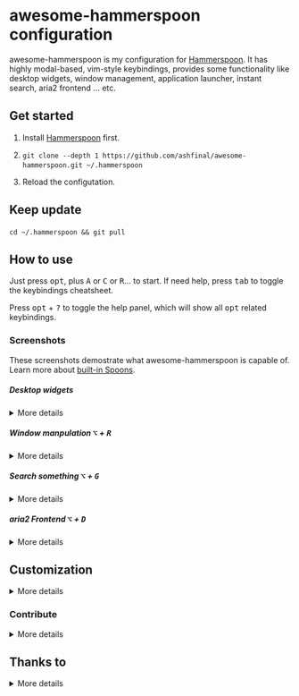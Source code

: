 # awesome-hammerspoon configuration

awesome-hammerspoon is my configuration for [Hammerspoon](http://www.hammerspoon.org/). It has highly modal-based, vim-style keybindings, provides some functionality like desktop widgets, window management, application launcher, instant search, aria2 frontend ... etc.

## Get started

1. Install [Hammerspoon](http://www.hammerspoon.org/) first.

2. `git clone --depth 1 https://github.com/ashfinal/awesome-hammerspoon.git ~/.hammerspoon`

3. Reload the configutation.

## Keep update

`cd ~/.hammerspoon && git pull`

## How to use

Just press <kbd>opt</kbd>, plus <kbd>A</kbd> or <kbd>C</kbd> or <kbd>R</kbd>… to start. If need help, press <kbd>tab</kbd> to toggle the keybindings cheatsheet.

Press <kbd>opt</kbd> + <kbd>?</kbd> to toggle the help panel, which will show all <kbd>opt</kbd> related keybindings.

### Screenshots

These screenshots demostrate what awesome-hammerspoon is capable of. Learn more about [built-in Spoons](https://github.com/ashfinal/awesome-hammerspoon/wiki/The-built-in-Spoons).

##### Desktop widgets

<details>
<summary>More details</summary>

![widgets](https://github.com/ashfinal/bindata/raw/master/screenshots/awesome-hammerspoon-deskwidgets.png)

</details>

##### Window manpulation <kbd>⌥</kbd> + <kbd>R</kbd>

<details>
<summary>More details</summary>

![winresize](https://github.com/ashfinal/bindata/raw/master/screenshots/awesome-hammerspoon-winresize.gif)

</details>

##### Search something <kbd>⌥</kbd> + <kbd>G</kbd>

<details>
<summary>More details</summary>

![hsearch](https://github.com/ashfinal/bindata/raw/master/screenshots/awesome-hammerspoon-hsearch.gif)

</details>

##### aria2 Frontend <kbd>⌥</kbd> + <kbd>D</kbd>

<details>
<summary>More details</summary>

![hsearch](https://github.com/ashfinal/bindata/raw/master/screenshots/awesome-hammerspoon-aria2.png)

You need to [run aria2 with RPC enabled](https://github.com/ashfinal/awesome-hammerspoon/wiki/Run-aria2-with-rpc-enabled) before using this. Config aria2 host and token in `~/.hammerspoon/private/config.lua`, then you're ready to go.

```lua
hsaria2_host = "http://localhost:6800/jsonrpc" -- default host
hsaria2_secret = "token" -- YOUR OWN SECRET
```

</details>

## Customization

<details>

<summary>More details</summary>

```shell
cp ~/.hammerspooon/config-example.lua ~/.hammerspoon/private/config.lua
```

Then modify the file `~/.hammerspoon/private/config.lua`:

- Add/remove Spoons.

  Define `hspoon_list` to decide which Spoons (a distributing format of Hammerspoon module) to be loaded. There are 15 built-in Spoons, learn about them at [here](https://github.com/ashfinal/awesome-hammerspoon/wiki/The-built-in-Spoons).

  *There are more Spoons at [official spoon repository](http://www.hammerspoon.org/Spoons/) (you may need a little config before using them).*

- Customize keybindings

  Please read `~/.hammerspoon/private/config.lua`for more details.

Finally press `cmd + ctrl + shift + r` to reload the configuration.

</details>

### Contribute

<details>
<summary>More details</summary>

- Improve existing Spoons

  A "Spoon" is just a directory, right-click on it -> "Show Package Contents".

  Feel free to file issues or open PRs.

- Create new Spoons

  Some resources you may find helpful:

  [Learn Lua in Y minutes](http://learnxinyminutes.com/docs/lua/)

  [Getting Started with Hammerspoon](http://www.hammerspoon.org/go/)

  [Hammerspoon API Docs](http://www.hammerspoon.org/docs/index.html)

  [hammerspoon/SPOONS.md at master · Hammerspoon/hammerspoon](https://github.com/Hammerspoon/hammerspoon/blob/master/SPOONS.md)

</details>

## Thanks to

<details>
<summary>More details</summary>

[https://github.com/zzamboni/oh-my-hammerspoon](https://github.com/zzamboni/oh-my-hammerspoon)

[https://github.com/scottcs/dot_hammerspoon](https://github.com/scottcs/dot_hammerspoon)

[https://github.com/dharmapoudel/hammerspoon-config](https://github.com/dharmapoudel/hammerspoon-config)

[http://tracesof.net/uebersicht/](http://tracesof.net/uebersicht/)

</details>
